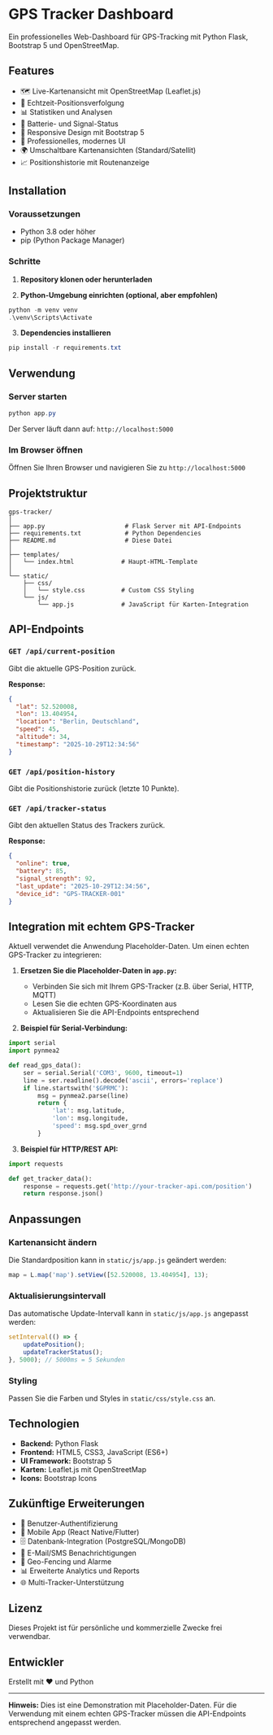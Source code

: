 # GPS Tracker Dashboard

Ein professionelles Web-Dashboard für GPS-Tracking mit Python Flask, Bootstrap 5 und OpenStreetMap.

## Features

- 🗺️ Live-Kartenansicht mit OpenStreetMap (Leaflet.js)
- 📍 Echtzeit-Positionsverfolgung
- 📊 Statistiken und Analysen
- 🔋 Batterie- und Signal-Status
- 📱 Responsive Design mit Bootstrap 5
- 🎨 Professionelles, modernes UI
- 🌍 Umschaltbare Kartenansichten (Standard/Satellit)
- 📈 Positionshistorie mit Routenanzeige

## Installation

### Voraussetzungen

- Python 3.8 oder höher
- pip (Python Package Manager)

### Schritte

1. **Repository klonen oder herunterladen**

2. **Python-Umgebung einrichten (optional, aber empfohlen)**

```powershell
python -m venv venv
.\venv\Scripts\Activate
```

3. **Dependencies installieren**

```powershell
pip install -r requirements.txt
```

## Verwendung

### Server starten

```powershell
python app.py
```

Der Server läuft dann auf: `http://localhost:5000`

### Im Browser öffnen

Öffnen Sie Ihren Browser und navigieren Sie zu `http://localhost:5000`

## Projektstruktur

```
gps-tracker/
│
├── app.py                      # Flask Server mit API-Endpoints
├── requirements.txt            # Python Dependencies
├── README.md                   # Diese Datei
│
├── templates/
│   └── index.html             # Haupt-HTML-Template
│
└── static/
    ├── css/
    │   └── style.css          # Custom CSS Styling
    └── js/
        └── app.js             # JavaScript für Karten-Integration
```

## API-Endpoints

### `GET /api/current-position`
Gibt die aktuelle GPS-Position zurück.

**Response:**
```json
{
  "lat": 52.520008,
  "lon": 13.404954,
  "location": "Berlin, Deutschland",
  "speed": 45,
  "altitude": 34,
  "timestamp": "2025-10-29T12:34:56"
}
```

### `GET /api/position-history`
Gibt die Positionshistorie zurück (letzte 10 Punkte).

### `GET /api/tracker-status`
Gibt den aktuellen Status des Trackers zurück.

**Response:**
```json
{
  "online": true,
  "battery": 85,
  "signal_strength": 92,
  "last_update": "2025-10-29T12:34:56",
  "device_id": "GPS-TRACKER-001"
}
```

## Integration mit echtem GPS-Tracker

Aktuell verwendet die Anwendung Placeholder-Daten. Um einen echten GPS-Tracker zu integrieren:

1. **Ersetzen Sie die Placeholder-Daten in `app.py`:**
   - Verbinden Sie sich mit Ihrem GPS-Tracker (z.B. über Serial, HTTP, MQTT)
   - Lesen Sie die echten GPS-Koordinaten aus
   - Aktualisieren Sie die API-Endpoints entsprechend

2. **Beispiel für Serial-Verbindung:**
```python
import serial
import pynmea2

def read_gps_data():
    ser = serial.Serial('COM3', 9600, timeout=1)
    line = ser.readline().decode('ascii', errors='replace')
    if line.startswith('$GPRMC'):
        msg = pynmea2.parse(line)
        return {
            'lat': msg.latitude,
            'lon': msg.longitude,
            'speed': msg.spd_over_grnd
        }
```

3. **Beispiel für HTTP/REST API:**
```python
import requests

def get_tracker_data():
    response = requests.get('http://your-tracker-api.com/position')
    return response.json()
```

## Anpassungen

### Kartenansicht ändern
Die Standardposition kann in `static/js/app.js` geändert werden:
```javascript
map = L.map('map').setView([52.520008, 13.404954], 13);
```

### Aktualisierungsintervall
Das automatische Update-Intervall kann in `static/js/app.js` angepasst werden:
```javascript
setInterval(() => {
    updatePosition();
    updateTrackerStatus();
}, 5000); // 5000ms = 5 Sekunden
```

### Styling
Passen Sie die Farben und Styles in `static/css/style.css` an.

## Technologien

- **Backend:** Python Flask
- **Frontend:** HTML5, CSS3, JavaScript (ES6+)
- **UI Framework:** Bootstrap 5
- **Karten:** Leaflet.js mit OpenStreetMap
- **Icons:** Bootstrap Icons

## Zukünftige Erweiterungen

- 🔐 Benutzer-Authentifizierung
- 📱 Mobile App (React Native/Flutter)
- 🗄️ Datenbank-Integration (PostgreSQL/MongoDB)
- 📧 E-Mail/SMS Benachrichtigungen
- 🚨 Geo-Fencing und Alarme
- 📊 Erweiterte Analytics und Reports
- 🌐 Multi-Tracker-Unterstützung

## Lizenz

Dieses Projekt ist für persönliche und kommerzielle Zwecke frei verwendbar.

## Entwickler

Erstellt mit ❤️ und Python

---

**Hinweis:** Dies ist eine Demonstration mit Placeholder-Daten. Für die Verwendung mit einem echten GPS-Tracker müssen die API-Endpoints entsprechend angepasst werden. 